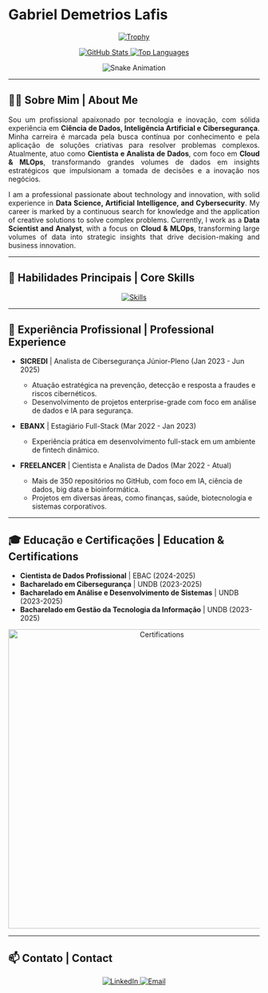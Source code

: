 # Gabriel Demetrios Lafis

<div align="center">


<p align="center">
  <a href="https://github.com/ryo-ma/github-profile-trophy">
    <img src="https://github-profile-trophy.vercel.app/?username=galafis&theme=dracula&row=1&column=7" alt="Trophy" />
  </a>
</p>

<p align="center">
  <a href="https://github.com/anuraghazra/github-readme-stats">
    <img src="https://github-readme-stats.vercel.app/api?username=galafis&show_icons=true&theme=dracula&hide_border=true&include_all_commits=true&count_private=true" alt="GitHub Stats" />
  </a>
  <a href="https://github.com/anuraghazra/github-readme-stats">
    <img src="https://github-readme-stats.vercel.app/api/top-langs/?username=galafis&layout=compact&theme=dracula&hide_border=true&langs_count=8" alt="Top Languages" />
  </a>
</p>

<p align="center">
  <img src="https://github.com/galafis/galafis/raw/output/snake.svg" alt="Snake Animation" />
</p>



</div>

---

## 👨‍💻 Sobre Mim | About Me

<p align="justify">
Sou um profissional apaixonado por tecnologia e inovação, com sólida experiência em <strong>Ciência de Dados, Inteligência Artificial e Cibersegurança</strong>. Minha carreira é marcada pela busca contínua por conhecimento e pela aplicação de soluções criativas para resolver problemas complexos. Atualmente, atuo como <strong>Cientista e Analista de Dados</strong>, com foco em <strong>Cloud & MLOps</strong>, transformando grandes volumes de dados em insights estratégicos que impulsionam a tomada de decisões e a inovação nos negócios.
</p>

<p align="justify">
I am a professional passionate about technology and innovation, with solid experience in <strong>Data Science, Artificial Intelligence, and Cybersecurity</strong>. My career is marked by a continuous search for knowledge and the application of creative solutions to solve complex problems. Currently, I work as a <strong>Data Scientist and Analyst</strong>, with a focus on <strong>Cloud & MLOps</strong>, transforming large volumes of data into strategic insights that drive decision-making and business innovation.
</p>


---

## 🚀 Habilidades Principais | Core Skills

<p align="center">
  <a href="https://skillicons.dev">
    <img src="https://skillicons.dev/icons?i=python,r,sql,java,scala,julia,js,ts,go,rust,php,aws,gcp,azure,docker,kubernetes,linux,git,github,tensorflow,pytorch,scikitlearn,pandas,numpy,matplotlib,seaborn,spark,kafka,airflow,powerbi,tableau,looker&perline=10" alt="Skills" />
  </a>
</p>

---

## 💼 Experiência Profissional | Professional Experience

- **SICREDI** | Analista de Cibersegurança Júnior-Pleno (Jan 2023 - Jun 2025)
  - Atuação estratégica na prevenção, detecção e resposta a fraudes e riscos cibernéticos.
  - Desenvolvimento de projetos enterprise-grade com foco em análise de dados e IA para segurança.

- **EBANX** | Estagiário Full-Stack (Mar 2022 - Jan 2023)
  - Experiência prática em desenvolvimento full-stack em um ambiente de fintech dinâmico.

- **FREELANCER** | Cientista e Analista de Dados (Mar 2022 - Atual)
  - Mais de 350 repositórios no GitHub, com foco em IA, ciência de dados, big data e bioinformática.
  - Projetos em diversas áreas, como finanças, saúde, biotecnologia e sistemas corporativos.

---

## 🎓 Educação e Certificações | Education & Certifications

- **Cientista de Dados Profissional** | EBAC (2024-2025)
- **Bacharelado em Cibersegurança** | UNDB (2023-2025)
- **Bacharelado em Análise e Desenvolvimento de Sistemas** | UNDB (2023-2025)
- **Bacharelado em Gestão da Tecnologia da Informação** | UNDB (2023-2025)

<p align="center">
  <a href="https://www.credly.com/users/gabriel-demetrios-lafis/badges">
    <img src="https://user-images.githubusercontent.com/88567388/233489589-18e53393-3691-4525-b4a9-858a47426343.png" alt="Certifications" width="600"/>
  </a>
</p>

---

## 📫 Contato | Contact

<p align="center">
  <a href="https://linkedin.com/in/gabriel-demetrios-lafis">
    <img src="https://img.shields.io/badge/LinkedIn-0077B5?style=for-the-badge&logo=linkedin&logoColor=white" alt="LinkedIn" />
  </a>
  <a href="mailto:gabrieldemetrios@gmail.com">
    <img src="https://img.shields.io/badge/Email-D14836?style=for-the-badge&logo=gmail&logoColor=white" alt="Email" />
  </a>
</p>


